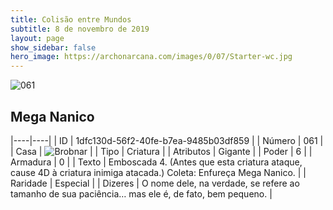 ```yaml
---
title: Colisão entre Mundos
subtitle: 8 de novembro de 2019
layout: page
show_sidebar: false
hero_image: https://archonarcana.com/images/0/07/Starter-wc.jpg
---
```


![061](https://cdn.keyforgegame.com/media/card_front/pt/452_061_V6CXVHXWW7F5_pt.png)

## Mega Nanico

|----|----|
| ID | 1dfc130d-56f2-40fe-b7ea-9485b03df859 |
| Número | 061 |
| Casa | ![Brobnar](https://archonarcana.com/images/thumb/e/e0/Brobnar.png/22px-Brobnar.png "Brobnar") |
| Tipo | Criatura |
| Atributos | Gigante |
| Poder | 6 |
| Armadura | 0 |
| Texto | Emboscada 4. (Antes que esta criatura ataque, cause 4D à criatura inimiga atacada.)  Coleta: Enfureça Mega Nanico. |
| Raridade | Especial |
| Dizeres | O nome dele, na verdade, se refere ao tamanho de sua paciência… mas ele é, de fato, bem pequeno. |